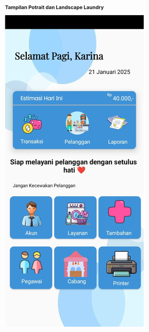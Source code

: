 <h3>Tampilan Potrait dan Landscape Laundry</h3>
<img src="https://github.com/KarinaSalsabilla/Laundry2/blob/master/potrait1.jpeg?raw=true" alt="Potrait" widht="400">
